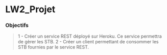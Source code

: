 # LW2_Projet
### Objectifs 
> 1 - Créer un service REST déployé sur Heroku. Ce service permettra de gèrer les STB. 
> 2 - Créer un client permettant de consommer les STB fournies par le service REST.
